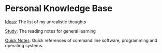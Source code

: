 # Personal Knowledge Base

[Ideas](./ideas.md): The list of my unrealistic thoughts

[Study](./Study): The reading notes for general learning

[Quick Notes](./QuickNotes): Quick references of command line software, programming and operating systems.

